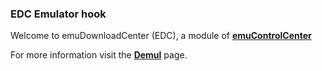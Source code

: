 ### EDC Emulator hook

Welcome to emuDownloadCenter (EDC), a module of [**emuControlCenter**](https://github.com/PhoenixInteractiveNL/emuControlCenter/wiki/)

For more information visit the [**Demul**](https://github.com/PhoenixInteractiveNL/edc-masterhook/wiki/Emulator-demul#menu) page.
